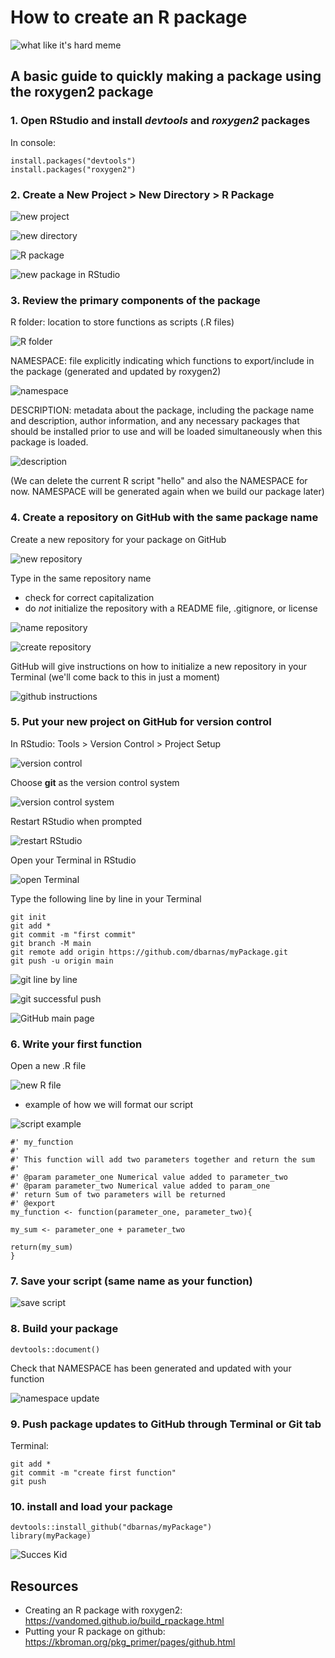 # How to create an R package

![what like it's hard meme](images/like_its_hard.jpg)

## A basic guide to quickly making a package using the roxygen2 package


### 1. Open RStudio and install *devtools* and *roxygen2* packages

In console:  

    install.packages("devtools")  
    install.packages("roxygen2")  

### 2. Create a New Project > New Directory > R Package

![new project](images/new_project.jpg)

![new directory](images/new_directory.jpg)

![R package](images/R_package.jpg)

![new package in RStudio](images/new_package_rstudio.jpg)

### 3. Review the primary components of the package

R folder: location to store functions as scripts (.R files)
    
![R folder](images/mooreasgd_Rfolder.jpg)
    
NAMESPACE: file explicitly indicating which functions to export/include in the package (generated and updated by roxygen2)
    
![namespace](images/mooreasgd_namespace.jpg)
    
DESCRIPTION: metadata about the package, including the package name and description, author information, and any necessary packages that should be installed prior to use and will be loaded simultaneously when this package is loaded.
    
![description](images/mooreasgd_description.jpg)

(We can delete the current R script "hello" and also the NAMESPACE for now. NAMESPACE will be generated again when we build our package later)

### 4. Create a repository on GitHub with the same package name

Create a new repository for your package on GitHub

![new repository](images/new_repository.jpg)

Type in the same repository name  
- check for correct capitalization  
- do *not* initialize the repository with a README file, .gitignore, or license

![name repository](images/name_repository.jpg)

![create repository](images/create_repo_same_name.jpg)

GitHub will give instructions on how to initialize a new repository in your Terminal (we'll come back to this in just a moment)

![github instructions](images/github_instructions_commit.jpg)

### 5. Put your new project on GitHub for version control

In RStudio: Tools > Version Control > Project Setup

![version control](images/project_version_control.jpg)

Choose **git** as the version control system

![version control system](images/git_svn.jpg)

Restart RStudio when prompted

![restart RStudio](images/restart_rstudio.jpg)

Open your Terminal in RStudio

![open Terminal](images/terminal_rstudio.jpg)

Type the following line by line in your Terminal

    git init
    git add *
    git commit -m "first commit"
    git branch -M main
    git remote add origin https://github.com/dbarnas/myPackage.git
    git push -u origin main

![git line by line](images/git_init_full.jpg)

![git successful push](images/complete_git_init.jpg)

![GitHub main page](images/github_initialized_mainpage.jpg)


### 6. Write your first function

Open a new .R file

![new R file](images/new_r_file.jpg)

- example of how we will format our script

![script example](images/mooreasgd_ex_function.jpg)

    #' my_function
    #'
    #' This function will add two parameters together and return the sum
    #'
    #' @param parameter_one Numerical value added to parameter_two
    #' @param parameter_two Numerical value added to param_one
    #' return Sum of two parameters will be returned
    #' @export
    my_function <- function(parameter_one, parameter_two){
    
    my_sum <- parameter_one + parameter_two
    
    return(my_sum)
    }

### 7. Save your script (same name as your function)

![save script](images/save_as.jpg)

### 8. Build your package

    devtools::document()

Check that NAMESPACE has been generated and updated with your function

![namespace update](images/namespace_update.jpg)

### 9. Push package updates to GitHub through Terminal or Git tab

Terminal:

    git add *
    git commit -m "create first function"
    git push

### 10. install and load your package

    devtools::install_github("dbarnas/myPackage")  
    library(myPackage)  


![Succes Kid](images/success_kid.jpg)

## Resources

- Creating an R package with roxygen2: https://vandomed.github.io/build_rpackage.html  
- Putting your R package on github: https://kbroman.org/pkg_primer/pages/github.html  


